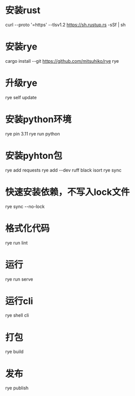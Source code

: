 # 安装rust
curl --proto '=https' --tlsv1.2 https://sh.rustup.rs -sSf | sh

# 安装rye
cargo install --git https://github.com/mitsuhiko/rye rye
# 升级rye
rye self update

# 安装python环境
rye pin 3.11
rye run python

# 安装pyhton包
rye add requests
rye add --dev ruff black isort
rye sync

# 快速安装依赖，不写入lock文件
rye sync --no-lock

# 格式化代码
rye run lint

# 运行
rye run serve

# 运行cli
rye shell
cli

# 打包
rye build
# 发布
rye publish



